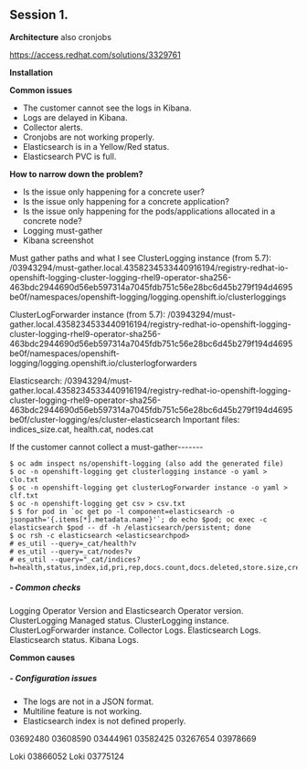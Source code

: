 ## Session 1. 
**Architecture** also cronjobs

https://access.redhat.com/solutions/3329761

**Installation**

**Common issues**
- The customer cannot see the logs in Kibana.
- Logs are delayed in Kibana.
- Collector alerts.
- Cronjobs are not working properly.
- Elasticsearch is in a Yellow/Red status.
- Elasticsearch PVC is full.

**How to narrow down the problem?**

- Is the issue only happening for a concrete user?
- Is the issue only happening for a concrete application?
- Is the issue only happening for the pods/applications allocated in a concrete node?
- Logging must-gather
- Kibana screenshot

Must gather paths and what I see
ClusterLogging instance (from 5.7): /03943294/must-gather.local.4358234533440916194/registry-redhat-io-openshift-logging-cluster-logging-rhel9-operator-sha256-463bdc2944690d56eb597314a7045fdb751c56e28bc6d45b279f194d4695be0f/namespaces/openshift-logging/logging.openshift.io/clusterloggings

ClusterLogForwarder instance (from 5.7): /03943294/must-gather.local.4358234533440916194/registry-redhat-io-openshift-logging-cluster-logging-rhel9-operator-sha256-463bdc2944690d56eb597314a7045fdb751c56e28bc6d45b279f194d4695be0f/namespaces/openshift-logging/logging.openshift.io/clusterlogforwarders

Elasticsearch: /03943294/must-gather.local.4358234533440916194/registry-redhat-io-openshift-logging-cluster-logging-rhel9-operator-sha256-463bdc2944690d56eb597314a7045fdb751c56e28bc6d45b279f194d4695be0f/cluster-logging/es/cluster-elasticsearch
Important files: indices_size.cat, health.cat, nodes.cat

If the customer cannot collect a must-gather-------
```
$ oc adm inspect ns/openshift-logging (also add the generated file)
$ oc -n openshift-logging get clusterlogging instance -o yaml > clo.txt
$ oc -n openshift-logging get clusterLogForwarder instance -o yaml > clf.txt
$ oc -n openshift-logging get csv > csv.txt
$ $ for pod in `oc get po -l component=elasticsearch -o jsonpath='{.items[*].metadata.name}'`; do echo $pod; oc exec -c elasticsearch $pod -- df -h /elasticsearch/persistent; done
$ oc rsh -c elasticsearch <elasticsearchpod>
# es_util --query=_cat/health?v
# es_util --query=_cat/nodes?v
# es_util --query="_cat/indices?h=health,status,index,id,pri,rep,docs.count,docs.deleted,store.size,creation.date.string&v="
```

##### - Common checks

Logging Operator Version and Elasticsearch Operator version.
ClusterLogging Managed status.
ClusterLogging instance.
ClusterLogForwarder instance.
Collector Logs.
Elasticsearch Logs.
Elasticsearch status.
Kibana Logs.



**Common causes**

##### - Configuration issues
- The logs are not in a JSON format.
- Multiline feature is not working.
- Elasticsearch index is not defined properly.

  

03692480
03608590
03444961
03582425
03267654
03978669


Loki 03866052
Loki 03775124
